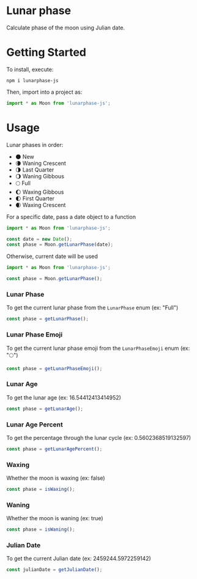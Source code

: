 # Lunar phase

Calculate phase of the moon using Julian date.


# Getting Started

To install, execute:

    npm i lunarphase-js

Then, import into a project as:

```js
import * as Moon from 'lunarphase-js';
```


# Usage

Lunar phases in order:

- 🌑 New
- 🌘 Waning Crescent
- 🌗 Last Quarter
- 🌖 Waning Gibbous
- 🌕 Full
- 🌔 Waxing Gibbous
- 🌓 First Quarter
- 🌒 Waxing Crescent

For a specific date, pass a date object to a function

```js
import * as Moon from 'lunarphase-js';

const date = new Date();
const phase = Moon.getLunarPhase(date);
```

Otherwise, current date will be used

```js
import * as Moon from 'lunarphase-js';

const phase = Moon.getLunarPhase();
```

### Lunar Phase

To get the current lunar phase from the `LunarPhase` enum (ex: "Full")

```js
const phase = getLunarPhase();
```

### Lunar Phase Emoji

To get the current lunar phase emoji from the `LunarPhaseEmoji` enum (ex: "🌕")

```js
const phase = getLunarPhaseEmoji();
```

### Lunar Age

To get the lunar age (ex: 16.54412413414952)

```js
const phase = getLunarAge();
```

### Lunar Age Percent

To get the percentage through the lunar cycle (ex: 0.5602368519132597)

```js
const phase = getLunarAgePercent();
```

### Waxing

Whether the moon is waxing (ex: false)

```js
const phase = isWaxing();
```

### Waning

Whether the moon is waning (ex: true)

```js
const phase = isWaning();
```

### Julian Date

To get the current Julian date (ex: 2459244.5972259142)

```js
const julianDate = getJulianDate();
```
